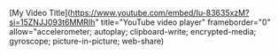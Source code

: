 [My Video Title](https://www.youtube.com/embed/Iu-83635xzM?si=15ZNJJ093t6MMRIh" title="YouTube video player" frameborder="0" allow="accelerometer; autoplay; clipboard-write; encrypted-media; gyroscope; picture-in-picture; web-share)



